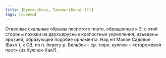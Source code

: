 ```yaml
---
title: [Куллю-❮Кая❯, Ташклы-❮Баир❯ (?)]
tags: [ороним]
---
```


Отвесные скальные обрывы лесистого плато, обращенные к З; с этой стороны похожи
на двухъярусные крепостные укрепления, изъедены эрозией, образующей подобие
орнамента. Над нп Малое Садовое (Бахч.), к СВ, по п. берегу р. Бельбек – ср.
тюрк. куллюк – «сторожевой пост» (из Куллюк-Кая?).
